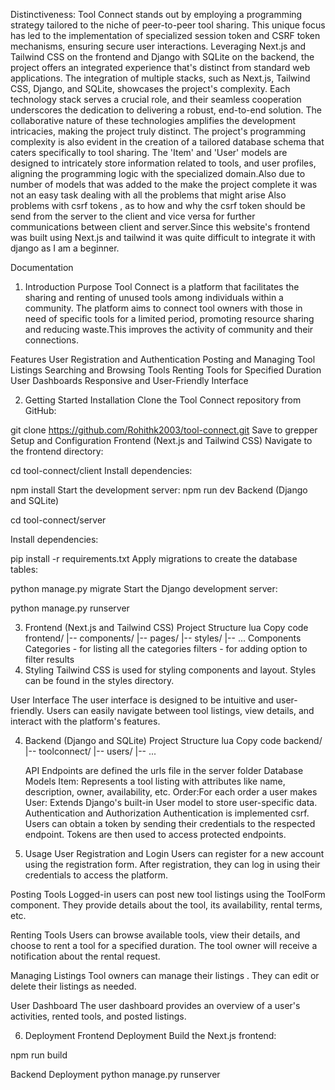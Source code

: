Distinctiveness:
Tool Connect stands out by employing a programming strategy tailored to the niche of peer-to-peer tool sharing. This
unique focus has led to the implementation of specialized session token and CSRF token mechanisms, ensuring secure user
interactions. Leveraging Next.js and Tailwind CSS on the frontend and Django with SQLite on the backend, the project
offers an integrated experience that's distinct from standard web applications. The integration of multiple stacks, such
as Next.js, Tailwind CSS, Django, and
SQLite, showcases the project's complexity. Each technology stack serves a crucial role, and their seamless cooperation
underscores the dedication to delivering a robust, end-to-end solution. The collaborative nature of these technologies
amplifies the development intricacies, making the project truly distinct.
The project's programming complexity is also evident in the creation of a tailored database schema that caters
specifically to tool sharing. The 'Item' and 'User' models are designed to intricately store information related to
tools, and user profiles, aligning the programming logic with the specialized domain.Also due to number of models that
was added to the make the project complete it was not an easy task dealing with all the problems that might arise
Also problems with csrf tokens , as to how and why the csrf token should be send from the server to the client and vice
versa for further communications between client and server.Since this website's frontend was built using Next.js and
tailwind it was quite difficult to integrate it with django as I am a beginner.

Documentation

1. Introduction
   Purpose
   Tool Connect is a platform that facilitates the sharing and renting of unused tools among individuals within a
   community. The platform aims to connect tool owners with those in need of specific tools for a limited period,
   promoting resource sharing and reducing waste.This improves the activity of community and their connections.

Features
User Registration and Authentication
Posting and Managing Tool Listings
Searching and Browsing Tools
Renting Tools for Specified Duration
User Dashboards 
Responsive and User-Friendly Interface

2. Getting Started
   Installation
   Clone the Tool Connect repository from GitHub:


git clone https://github.com/Rohithk2003/tool-connect.git
Save to grepper
Setup and Configuration
Frontend (Next.js and Tailwind CSS)
Navigate to the frontend directory:


cd tool-connect/client
Install dependencies:

npm install
Start the development server:
npm run dev
Backend (Django and SQLite)

cd tool-connect/server

Install dependencies:

pip install -r requirements.txt
Apply migrations to create the database tables:

python manage.py migrate
Start the Django development server:

python manage.py runserver

3. Frontend (Next.js and Tailwind CSS)
   Project Structure
   lua
   Copy code
   frontend/
   |-- components/
   |-- pages/
   |-- styles/
   |-- ...
   Components
   Categories - for listing all the categories 
   filters - for adding option to filter results
4. 
   Styling
   Tailwind CSS is used for styling components and layout. Styles can be found in the styles directory.

User Interface
The user interface is designed to be intuitive and user-friendly. Users can easily navigate between tool listings, view
details, and interact with the platform's features.

4. Backend (Django and SQLite)
   Project Structure
   lua
   Copy code
   backend/
   |-- toolconnect/
   |-- users/
   |-- ...

   API Endpoints are defined the urls file in the server folder 
   Database Models
   Item: Represents a tool listing with attributes like name, description, owner, availability, etc.
   Order:For each order a user makes
   User: Extends Django's built-in User model to store user-specific data.
   Authentication and Authorization
   Authentication is implemented csrf. Users can obtain a token by sending their credentials to
   the respected  endpoint. Tokens are then used to access protected endpoints.

5. Usage
   User Registration and Login
   Users can register for a new account using the registration form. After registration, they can log in using their
   credentials to access the platform.

Posting Tools
Logged-in users can post new tool listings using the ToolForm component. They provide details about the tool, its
availability, rental terms, etc.

Renting Tools
Users can browse available tools, view their details, and choose to rent a tool for a specified duration. The tool owner
will receive a notification about the rental request.

Managing Listings
Tool owners can manage their listings . They can edit or delete their listings as needed.

User Dashboard
The user dashboard provides an overview of a user's activities, rented tools, and posted listings.

6. Deployment
   Frontend Deployment
   Build the Next.js frontend:

npm run build

Backend Deployment
python manage.py runserver

